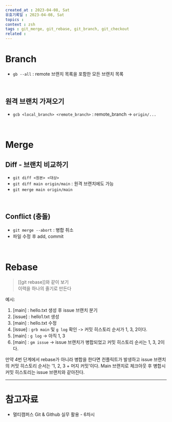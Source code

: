 ```yaml
---
created_at : 2023-04-08, Sat
유효기록일 : 2023-04-08, Sat
topics : 
context : zsh
tags : git_merge, git_rebase, git_branch, git_checkout
related : 
---
```

# Branch
- `gb --all` : remote 브랜치 목록을 포함한 모든 브랜치 목록

<br>

## 원격 브랜치 가져오기
- `gcb <local_branch> <remote_branch>` : remote_branch -> `origin/...`

<br>

# Merge
## Diff - 브랜치 비교하기
- `git diff <원본> <대상>`
- `git diff main origin/main` : 원격 브랜치에도 가능
- `git merge main origin/main`

<br>

## Conflict (충돌)
- `git merge --abort` : 병합 취소
- 파일 수정 후 add, commit

<br>

# Rebase
> [[git rebase]]와 같이 보기  
> 이력을 하나의 줄기로 만든다

예시:
1. \[main\] : hello.txt 생성 후 issue 브랜치 분기
2. \[issue\] : hello1.txt 생성
3. \[main\] : hello.txt 수정
4. \[issue\] : `grb main` 및 `g log` 확인 -> 커밋 히스토리 순서가 1, 3, 2이다.
5. \[main\] : `g log` -> 아직 1, 3
6. \[main\] : `gm issue` -> issue 브랜치가 병합되었고 커밋 히스토리 순서는 1, 3, 2이다.

만약 4번 단계에서 rebase가 아니라 병합을 한다면 컨플릭트가 발생하고 issue 브랜치의 커밋 히스토리 순서는 '1, 2, 3 + 머지 커밋'이다. Main 브랜치로 체크아웃 후 병합시 커밋 히스토리는 issue 브랜치와 같아진다.


---
# 참고자료
- 멀티캠퍼스 Git & Github 실무 활용 - 6차시

[^1]: